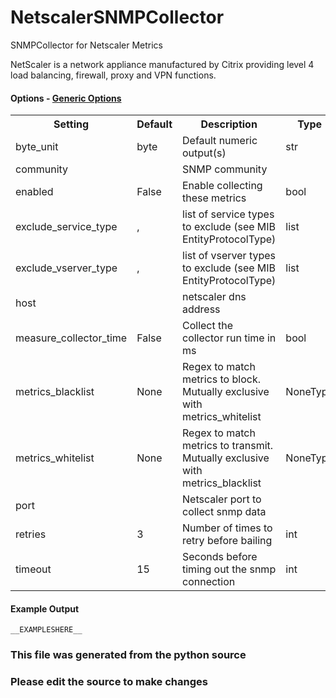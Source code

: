 NetscalerSNMPCollector
=====

SNMPCollector for Netscaler Metrics

NetScaler is a network appliance manufactured by Citrix providing level 4 load
balancing, firewall, proxy and VPN functions.


#### Options - [Generic Options](Configuration)

<table><tr><th>Setting</th><th>Default</th><th>Description</th><th>Type</th></tr>
<tr><td>byte_unit</td><td>byte</td><td>Default numeric output(s)</td><td>str</td></tr>
<tr><td>community</td><td></td><td>SNMP community</td><td></td></tr>
<tr><td>enabled</td><td>False</td><td>Enable collecting these metrics</td><td>bool</td></tr>
<tr><td>exclude_service_type</td><td>,</td><td>list of service types to exclude (see MIB EntityProtocolType)</td><td>list</td></tr>
<tr><td>exclude_vserver_type</td><td>,</td><td>list of vserver types to exclude (see MIB EntityProtocolType)</td><td>list</td></tr>
<tr><td>host</td><td></td><td>netscaler dns address</td><td></td></tr>
<tr><td>measure_collector_time</td><td>False</td><td>Collect the collector run time in ms</td><td>bool</td></tr>
<tr><td>metrics_blacklist</td><td>None</td><td>Regex to match metrics to block. Mutually exclusive with metrics_whitelist</td><td>NoneType</td></tr>
<tr><td>metrics_whitelist</td><td>None</td><td>Regex to match metrics to transmit. Mutually exclusive with metrics_blacklist</td><td>NoneType</td></tr>
<tr><td>port</td><td></td><td>Netscaler port to collect snmp data</td><td></td></tr>
<tr><td>retries</td><td>3</td><td>Number of times to retry before bailing</td><td>int</td></tr>
<tr><td>timeout</td><td>15</td><td>Seconds before timing out the snmp connection</td><td>int</td></tr>
</table>

#### Example Output

```
__EXAMPLESHERE__
```

### This file was generated from the python source
### Please edit the source to make changes

